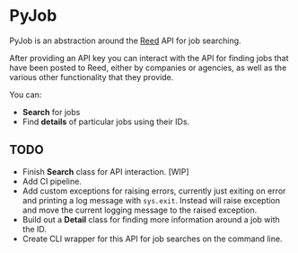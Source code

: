 # PyJob

PyJob is an abstraction around the [Reed](https://reed.co.uk) API for job searching.

After providing an API key you can interact with the API for finding jobs that have been posted to Reed, either by companies or agencies, as well as the various other functionality that they provide.

You can:
* **Search** for jobs
* Find **details** of particular jobs using their IDs.


## TODO

* Finish **Search** class for API interaction. [WIP]
* Add CI pipeline.
* Add custom exceptions for raising errors, currently just exiting on error and printing a log message with `sys.exit`. Instead will raise exception and move the current logging message to the raised exception.
* Build out a **Detail** class for finding more information around a job with the ID.
* Create CLI wrapper for this API for job searches on the command line.